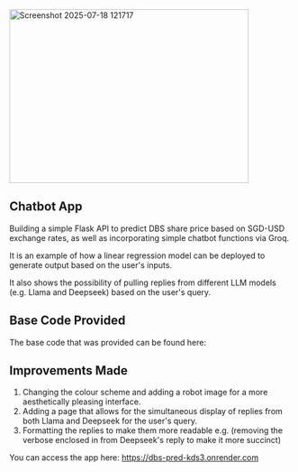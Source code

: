 <img width="425" height="308" alt="Screenshot 2025-07-18 121717" src="https://github.com/user-attachments/assets/cd131852-280b-4e4d-a26b-bd41bd6e426d" />

## Chatbot App

Building a simple Flask API to predict DBS share price based on SGD-USD exchange rates, as well as incorporating simple chatbot functions via Groq. 

It is an example of how a linear regression model can be deployed to generate output based on the user's inputs. 

It also shows the possibility of pulling replies from different LLM models (e.g. Llama and Deepseek) based on the user's query.

## Base Code Provided

The base code that was provided can be found here:


## Improvements Made

1. Changing the colour scheme and adding a robot image for a more aesthetically pleasing interface. 
2. Adding a page that allows for the simultaneous display of replies from both Llama and Deepseek for the user's query.
3. Formatting the replies to make them more readable e.g. (removing the verbose enclosed in <think></think> from Deepseek's reply to make it more succinct)

You can access the app here: https://dbs-pred-kds3.onrender.com
